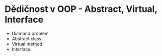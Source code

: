 # Dědičnost v OOP - Abstract, Virtual, Interface

- Diamond problem
- Abstract class
- Virtual method
- Interface